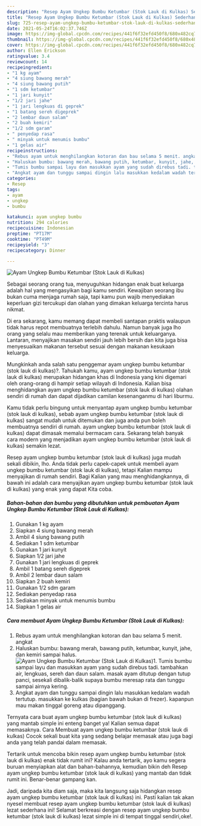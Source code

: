 ```yaml
---
description: "Resep Ayam Ungkep Bumbu Ketumbar (Stok Lauk di Kulkas) Sederhana Untuk Jualan"
title: "Resep Ayam Ungkep Bumbu Ketumbar (Stok Lauk di Kulkas) Sederhana Untuk Jualan"
slug: 725-resep-ayam-ungkep-bumbu-ketumbar-stok-lauk-di-kulkas-sederhana-untuk-jualan
date: 2021-05-24T16:02:37.746Z
image: https://img-global.cpcdn.com/recipes/441f6f32efd450f8/680x482cq70/ayam-ungkep-bumbu-ketumbar-stok-lauk-di-kulkas-foto-resep-utama.jpg
thumbnail: https://img-global.cpcdn.com/recipes/441f6f32efd450f8/680x482cq70/ayam-ungkep-bumbu-ketumbar-stok-lauk-di-kulkas-foto-resep-utama.jpg
cover: https://img-global.cpcdn.com/recipes/441f6f32efd450f8/680x482cq70/ayam-ungkep-bumbu-ketumbar-stok-lauk-di-kulkas-foto-resep-utama.jpg
author: Ellen Erickson
ratingvalue: 3.4
reviewcount: 14
recipeingredient:
- "1 kg ayam"
- "4 siung bawang merah"
- "4 siung bawang putih"
- "1 sdm ketumbar"
- "1 jari kunyit"
- "1/2 jari jahe"
- "1 jari lengkuas di geprek"
- "1 batang sereh digeprek"
- "2 lembar daun salam"
- "2 buah kemiri"
- "1/2 sdm garam"
- " penyedap rasa"
- " minyak untuk menumis bumbu"
- "1 gelas air"
recipeinstructions:
- "Rebus ayam untuk menghilangkan kotoran dan bau selama 5 menit. angkat"
- "Haluskan bumbu: bawang merah, bawang putih, ketumbar, kunyit, jahe, dan kemiri sampai halus."
- "Tumis bumbu sampai layu dan masukkan ayam yang sudah direbus tadi. tambahkan air, lengkuas, sereh dan daun salam. masak ayam ditutup dengan tutup panci, sesekali dibalik-balik supaya bumbu meresap rata dan tunggu sampai airnya kering."
- "Angkat ayam dan tunggu sampai dingin lalu masukkan kedalam wadah tertutup. masukkan ke kulkas (bagian bawah bukan di frezer). kapanpun mau makan tinggal goreng atau dipanggang."
categories:
- Resep
tags:
- ayam
- ungkep
- bumbu

katakunci: ayam ungkep bumbu 
nutrition: 294 calories
recipecuisine: Indonesian
preptime: "PT17M"
cooktime: "PT49M"
recipeyield: "3"
recipecategory: Dinner

---
```



![Ayam Ungkep Bumbu Ketumbar (Stok Lauk di Kulkas)](https://img-global.cpcdn.com/recipes/441f6f32efd450f8/680x482cq70/ayam-ungkep-bumbu-ketumbar-stok-lauk-di-kulkas-foto-resep-utama.jpg)

Sebagai seorang orang tua, menyuguhkan hidangan enak buat keluarga adalah hal yang mengasyikan bagi kamu sendiri. Kewajiban seorang ibu bukan cuma menjaga rumah saja, tapi kamu pun wajib menyediakan keperluan gizi tercukupi dan olahan yang dimakan keluarga tercinta harus nikmat.

Di era  sekarang, kamu memang dapat membeli santapan praktis walaupun tidak harus repot membuatnya terlebih dahulu. Namun banyak juga lho orang yang selalu mau memberikan yang terenak untuk keluarganya. Lantaran, menyajikan masakan sendiri jauh lebih bersih dan kita juga bisa menyesuaikan makanan tersebut sesuai dengan makanan kesukaan keluarga. 



Mungkinkah anda salah satu penggemar ayam ungkep bumbu ketumbar (stok lauk di kulkas)?. Tahukah kamu, ayam ungkep bumbu ketumbar (stok lauk di kulkas) merupakan hidangan khas di Indonesia yang kini digemari oleh orang-orang di hampir setiap wilayah di Indonesia. Kalian bisa menghidangkan ayam ungkep bumbu ketumbar (stok lauk di kulkas) olahan sendiri di rumah dan dapat dijadikan camilan kesenanganmu di hari liburmu.

Kamu tidak perlu bingung untuk menyantap ayam ungkep bumbu ketumbar (stok lauk di kulkas), sebab ayam ungkep bumbu ketumbar (stok lauk di kulkas) sangat mudah untuk ditemukan dan juga anda pun boleh membuatnya sendiri di rumah. ayam ungkep bumbu ketumbar (stok lauk di kulkas) dapat dimasak memalui bermacam cara. Sekarang telah banyak cara modern yang menjadikan ayam ungkep bumbu ketumbar (stok lauk di kulkas) semakin lezat.

Resep ayam ungkep bumbu ketumbar (stok lauk di kulkas) juga mudah sekali dibikin, lho. Anda tidak perlu capek-capek untuk membeli ayam ungkep bumbu ketumbar (stok lauk di kulkas), tetapi Kalian mampu menyajikan di rumah sendiri. Bagi Kalian yang mau menghidangkannya, di bawah ini adalah cara menyajikan ayam ungkep bumbu ketumbar (stok lauk di kulkas) yang enak yang dapat Kita coba.

<!--inarticleads1-->

##### Bahan-bahan dan bumbu yang dibutuhkan untuk pembuatan Ayam Ungkep Bumbu Ketumbar (Stok Lauk di Kulkas):

1. Gunakan 1 kg ayam
1. Siapkan 4 siung bawang merah
1. Ambil 4 siung bawang putih
1. Sediakan 1 sdm ketumbar
1. Gunakan 1 jari kunyit
1. Siapkan 1/2 jari jahe
1. Gunakan 1 jari lengkuas di geprek
1. Ambil 1 batang sereh digeprek
1. Ambil 2 lembar daun salam
1. Siapkan 2 buah kemiri
1. Gunakan 1/2 sdm garam
1. Sediakan  penyedap rasa
1. Sediakan  minyak untuk menumis bumbu
1. Siapkan 1 gelas air




<!--inarticleads2-->

##### Cara membuat Ayam Ungkep Bumbu Ketumbar (Stok Lauk di Kulkas):

1. Rebus ayam untuk menghilangkan kotoran dan bau selama 5 menit. angkat
1. Haluskan bumbu: bawang merah, bawang putih, ketumbar, kunyit, jahe, dan kemiri sampai halus.
<img src="https://img-global.cpcdn.com/steps/d75d84b6bf7a5bd3/160x128cq70/ayam-ungkep-bumbu-ketumbar-stok-lauk-di-kulkas-langkah-memasak-2-foto.jpg" alt="Ayam Ungkep Bumbu Ketumbar (Stok Lauk di Kulkas)">1. Tumis bumbu sampai layu dan masukkan ayam yang sudah direbus tadi. tambahkan air, lengkuas, sereh dan daun salam. masak ayam ditutup dengan tutup panci, sesekali dibalik-balik supaya bumbu meresap rata dan tunggu sampai airnya kering.
1. Angkat ayam dan tunggu sampai dingin lalu masukkan kedalam wadah tertutup. masukkan ke kulkas (bagian bawah bukan di frezer). kapanpun mau makan tinggal goreng atau dipanggang.




Ternyata cara buat ayam ungkep bumbu ketumbar (stok lauk di kulkas) yang mantab simple ini enteng banget ya! Kalian semua dapat memasaknya. Cara Membuat ayam ungkep bumbu ketumbar (stok lauk di kulkas) Cocok sekali buat kita yang sedang belajar memasak atau juga bagi anda yang telah pandai dalam memasak.

Tertarik untuk mencoba bikin resep ayam ungkep bumbu ketumbar (stok lauk di kulkas) enak tidak rumit ini? Kalau anda tertarik, ayo kamu segera buruan menyiapkan alat dan bahan-bahannya, kemudian bikin deh Resep ayam ungkep bumbu ketumbar (stok lauk di kulkas) yang mantab dan tidak rumit ini. Benar-benar gampang kan. 

Jadi, daripada kita diam saja, maka kita langsung saja hidangkan resep ayam ungkep bumbu ketumbar (stok lauk di kulkas) ini. Pasti kalian tak akan nyesel membuat resep ayam ungkep bumbu ketumbar (stok lauk di kulkas) lezat sederhana ini! Selamat berkreasi dengan resep ayam ungkep bumbu ketumbar (stok lauk di kulkas) lezat simple ini di tempat tinggal sendiri,oke!.

